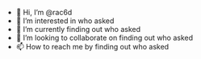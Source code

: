 - 👋 Hi, I’m @rac6d
- 👀 I’m interested in who asked
- 🌱 I’m currently finding out who asked
- 💞️ I’m looking to collaborate on finding out who asked
- 📫 How to reach me by finding out who asked

<!---
rac6d/rac6d is a ✨ special ✨ repository because its `README.md` (this file) appears on your GitHub profile.
You can click the Preview link to take a look at your changes.
--->
